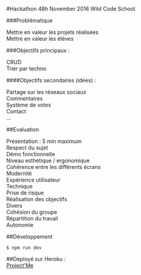#Hackathon 48h November 2016 Wild Code School  

###Problématique  

Mettre en valeur les projets réalisées  
Mettre en valeur les élèves  

###Objectifs principaux :  


CRUD  
Trier par techno  


####Objectifs secondaires (idées) :  


Partage sur les réseaux sociaux  
Commentaires  
Système de votes  
Contact  
...  


##Evaluation   

Présentation : 5 min maximum  
Respect du sujet  
Démo fonctionnelle  
Niveau esthétique / ergonomique  
Cohérence entre les différents écrans  
Modernité  
Expérience utilisateur  
Technique  
Prise de risque  
Réalisation des objectifs  
Divers  
Cohésion du groupe  
Répartition du travail  
Autonomie  

##Développement
```
$ npm run dev
```

##Deployé sur Heroku :  
[Project'Me](https://meproject.herokuapp.com/#/)
